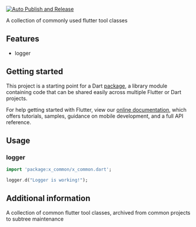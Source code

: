 [![Auto Publish and Release](https://github.com/kuloud/x_common/actions/workflows/auto_publish_and_release.yml/badge.svg)](https://github.com/kuloud/x_common/actions/workflows/auto_publish_and_release.yml)

A collection of commonly used flutter tool classes

## Features

- logger

## Getting started

This project is a starting point for a Dart
[package](https://flutter.dev/developing-packages/),
a library module containing code that can be shared easily across
multiple Flutter or Dart projects.

For help getting started with Flutter, view our
[online documentation](https://flutter.dev/docs), which offers tutorials,
samples, guidance on mobile development, and a full API reference.

## Usage

### logger
```dart
import 'package:x_common/x_common.dart';

logger.d("Logger is working!");
```

## Additional information

A collection of common flutter tool classes, archived from common projects to subtree maintenance
